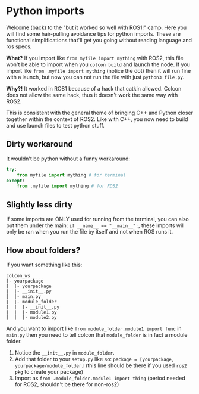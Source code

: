 # Python imports
Welcome (back) to the "but it worked so well with ROS1!" camp. Here you will find some hair-pulling avoidance tips for python imports. These are functional simplifications that'll get you going without reading language and ros specs.

**What?** If you import like `from myfile import mything` with ROS2, this file won't be able to import when you `colcon build` and launch the node. If you import like `from .myfile import mything` (notice the dot) then it will run fine with a launch, but now you can not run the file with just `python3 file.py`.

**Why?!** It worked in ROS1 because of a hack that catkin allowed. Colcon does not allow the same hack, thus it doesn't work the same way with ROS2. 

This is consistent with the general theme of bringing C++ and Python closer together within the context of ROS2. Like with C++, you now need to build and use launch files to test python stuff.

## Dirty workaround
It wouldn't be python without a funny workaround:
```python
try:
    from myfile import mything # for terminal
except:
    from .myfile import mything # for ROS2
```

## Slightly less dirty
If some imports are ONLY used for running from the terminal, you can also put them under the main: `if __name__ == "__main__":`, these imports will only be ran when you run the file by itself and not when ROS runs it.

## How about folders?
If you want something like this:
```
colcon_ws
|- yourpackage
|  |- yourpackage
|  |- __init__.py
|  |- main.py
|  |- module_folder
|  |  |- __init__.py
|  |  |- module1.py
|  |  |- module2.py
```

And you want to import like `from module_folder.module1 import func` in `main.py` then you need to tell colcon that `module_folder` is in fact a module folder. 

1) Notice the `__init__.py` in `module_folder`.
2) Add that folder to your `setup.py` like so: `package = [yourpackage, yourpackage/module_folder]` (this line should be there if you used `ros2 pkg` to create your package)
3) Import as `from .module_folder.module1 import thing` (period needed for ROS2, shouldn't be there for non-ros2)




